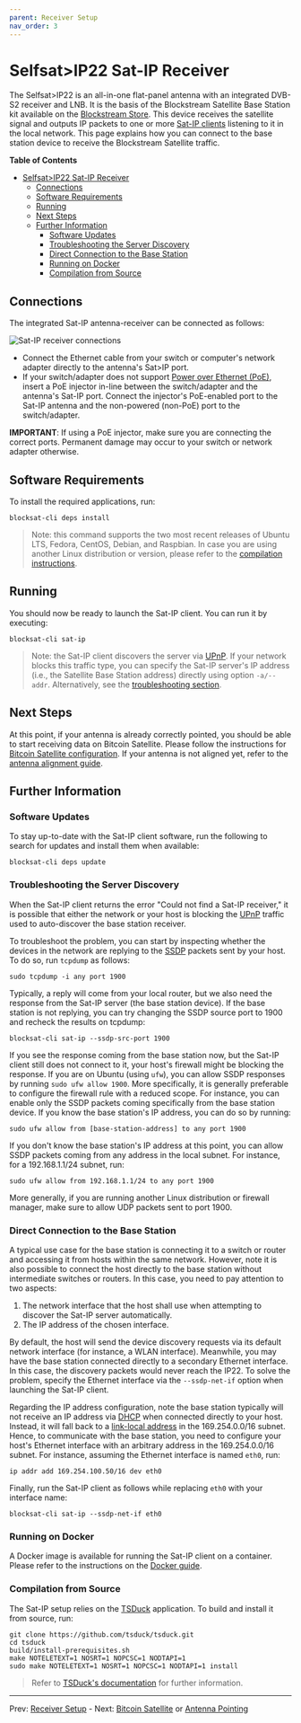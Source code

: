 ```yaml
---
parent: Receiver Setup
nav_order: 3
---
```


# Selfsat>IP22 Sat-IP Receiver

The Selfsat>IP22 is an all-in-one flat-panel antenna with an integrated DVB-S2 receiver and LNB. It is the basis of the Blockstream Satellite Base Station kit available on the [Blockstream Store](https://store.blockstream.com/product/blockstream-satellite-base-station/). This device receives the satellite signal and outputs IP packets to one or more [Sat-IP clients](https://en.wikipedia.org/wiki/Sat-IP) listening to it in the local network. This page explains how you can connect to the base station device to receive the Blockstream Satellite traffic.

<!-- markdown-toc start - Don't edit this section. Run M-x markdown-toc-refresh-toc -->
**Table of Contents**

- [Selfsat>IP22 Sat-IP Receiver](#selfsatip22-sat-ip-receiver)
    - [Connections](#connections)
    - [Software Requirements](#software-requirements)
    - [Running](#running)
    - [Next Steps](#next-steps)
    - [Further Information](#further-information)
        - [Software Updates](#software-updates)
        - [Troubleshooting the Server Discovery](#troubleshooting-the-server-discovery)
        - [Direct Connection to the Base Station](#direct-connection-to-the-base-station)
        - [Running on Docker](#running-on-docker)
        - [Compilation from Source](#compilation-from-source)

<!-- markdown-toc end -->


## Connections

The integrated Sat-IP antenna-receiver can be connected as follows:

![Sat-IP receiver connections](img/sat-ip-connections.png "Sat-IP receiver connections")

- Connect the Ethernet cable from your switch or computer's network adapter directly to the antenna's Sat>IP port.
- If your switch/adapter does not support [Power over Ethernet (PoE)](https://en.wikipedia.org/wiki/Power_over_Ethernet), insert a PoE injector in-line between the switch/adapter and the antenna's Sat-IP port. Connect the injector's PoE-enabled port to the Sat-IP antenna and the non-powered (non-PoE) port to the switch/adapter.

**IMPORTANT**: If using a PoE injector, make sure you are connecting the correct ports. Permanent damage may occur to your switch or network adapter otherwise.

## Software Requirements

To install the required applications, run:

```
blocksat-cli deps install
```

> Note: this command supports the two most recent releases of Ubuntu LTS, Fedora, CentOS, Debian, and Raspbian. In case you are using another Linux distribution or version, please refer to the [compilation instructions](#compilation-from-source).

## Running

You should now be ready to launch the Sat-IP client. You can run it by executing:

```
blocksat-cli sat-ip
```

> Note: the Sat-IP client discovers the server via [UPnP](https://en.wikipedia.org/wiki/Universal_Plug_and_Play). If your network blocks this traffic type, you can specify the Sat-IP server's IP address (i.e., the Satellite Base Station address) directly using option `-a/--addr`. Alternatively, see the [troubleshooting section](#troubleshooting-the-server-discovery).

## Next Steps

At this point, if your antenna is already correctly pointed, you should be able to start receiving data on Bitcoin Satellite. Please follow the instructions for [Bitcoin Satellite configuration](bitcoin.md). If your antenna is not aligned yet, refer to the [antenna alignment guide](antenna-pointing.md).

## Further Information

### Software Updates

To stay up-to-date with the Sat-IP client software, run the following to search for updates and install them when available:

```
blocksat-cli deps update
```
### Troubleshooting the Server Discovery

When the Sat-IP client returns the error "Could not find a Sat-IP receiver," it is possible that either the network or your host is blocking the [UPnP](https://en.wikipedia.org/wiki/Universal_Plug_and_Play) traffic used to auto-discover the base station receiver.

To troubleshoot the problem, you can start by inspecting whether the devices in the network are replying to the [SSDP](https://en.wikipedia.org/wiki/Simple_Service_Discovery_Protocol) packets sent by your host. To do so, run `tcpdump` as follows:

```
sudo tcpdump -i any port 1900
```

Typically, a reply will come from your local router, but we also need the response from the Sat-IP server (the base station device). If the base station is not replying, you can try changing the SSDP source port to 1900 and recheck the results on tcpdump:

```
blocksat-cli sat-ip --ssdp-src-port 1900
```

If you see the response coming from the base station now, but the Sat-IP client still does not connect to it, your host's firewall might be blocking the response. If you are on Ubuntu (using `ufw`), you can allow SSDP responses by running `sudo ufw allow 1900`. More specifically, it is generally preferable to configure the firewall rule with a reduced scope. For instance, you can enable only the SSDP packets coming specifically from the base station device. If you know the base station's IP address, you can do so by running:

```
sudo ufw allow from [base-station-address] to any port 1900
```

If you don't know the base station's IP address at this point, you can allow SSDP packets coming from any address in the local subnet. For instance, for a 192.168.1.1/24 subnet, run:

```
sudo ufw allow from 192.168.1.1/24 to any port 1900
```

More generally, if you are running another Linux distribution or firewall manager, make sure to allow UDP packets sent to port 1900.

### Direct Connection to the Base Station

A typical use case for the base station is connecting it to a switch or router and accessing it from hosts within the same network. However, note it is also possible to connect the host directly to the base station without intermediate switches or routers. In this case, you need to pay attention to two aspects:

1. The network interface that the host shall use when attempting to discover the Sat-IP server automatically.
2. The IP address of the chosen interface.

By default, the host will send the device discovery requests via its default network interface (for instance, a WLAN interface). Meanwhile, you may have the base station connected directly to a secondary Ethernet interface. In this case, the discovery packets would never reach the IP22. To solve the problem, specify the Ethernet interface via the `--ssdp-net-if` option when launching the Sat-IP client.

Regarding the IP address configuration, note the base station typically will not receive an IP address via [DHCP](https://en.wikipedia.org/wiki/Dynamic_Host_Configuration_Protocol) when connected directly to your host. Instead, it will fall back to a [link-local address](https://en.wikipedia.org/wiki/Link-local_address) in the 169.254.0.0/16 subnet. Hence, to communicate with the base station, you need to configure your host's Ethernet interface with an arbitrary address in the 169.254.0.0/16 subnet. For instance, assuming the Ethernet interface is named `eth0`, run:

```
ip addr add 169.254.100.50/16 dev eth0
```

Finally, run the Sat-IP client as follows while replacing `eth0` with your interface name:

```
blocksat-cli sat-ip --ssdp-net-if eth0
```

### Running on Docker

A Docker image is available for running the Sat-IP client on a container. Please refer to the instructions on the [Docker guide](docker.md).

### Compilation from Source

The Sat-IP setup relies on the [TSDuck](https://tsduck.io/) application. To build and install it from source, run:

```
git clone https://github.com/tsduck/tsduck.git
cd tsduck
build/install-prerequisites.sh
make NOTELETEXT=1 NOSRT=1 NOPCSC=1 NODTAPI=1
sudo make NOTELETEXT=1 NOSRT=1 NOPCSC=1 NODTAPI=1 install
```

> Refer to [TSDuck's documentation](https://tsduck.io/doxy/building.html) for further information.

---

Prev: [Receiver Setup](receiver.md) - Next: [Bitcoin Satellite](bitcoin.md) or [Antenna Pointing](antenna-pointing.md)
